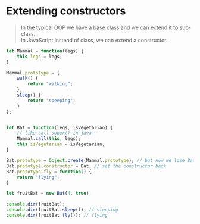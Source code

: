 # Extending constructors

> In the typical OOP we have a base class and we can extend it to sub-class.  
> In JavaScript instead of class, we can extend a constructor.

```javascript
let Mammal = function(legs) {
    this.legs = legs;
}

Mammal.prototype = {
    walk() {
        return "walking";
    },
    sleep() {
        return "speeping";
    }
};


let Bat = function(legs, isVegetarian) {
    // like call super() in java
    Mammal.call(this, legs);
    this.isVegetarian = isVegetarian;
}

Bat.prototype = Object.create(Mammal.prototype); // but now we lose Bat's prototype, so we lose Bat's constructor too
Bat.prototype.constructor = Bat; // set the constructor back
Bat.prototype.fly = function() {
    return "flying";
}

let fruitBat = new Bat(4, true);

console.dir(fruitBat);
console.dir(fruitBat.sleep()); // sleeping
console.dir(fruitBat.fly()); // flying
```